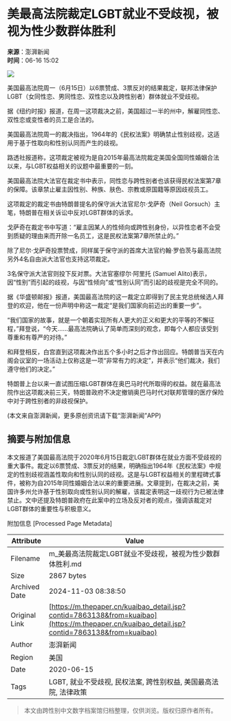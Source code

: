 # 美最高法院裁定LGBT就业不受歧视，被视为性少数群体胜利

**来源**：澎湃新闻  
**时间**：06-16 15:02  

![](https://file.thepaper.cn/wap/v6/img/kb_zhaiyao.png) 

美国最高法院周一（6月15日）以6票赞成、3票反对的结果裁定，联邦法律保护LGBT（女同性恋、男同性恋、双性恋以及跨性别者）群体就业不受歧视。

据《纽约时报》报道，在周一这项裁决之前，美国超过一半的州中，解雇同性恋、双性恋或变性者的员工是合法的。

美国最高法院周一的裁决指出，1964年的《民权法案》明确禁止性别歧视，这适用于基于性取向和性别认同而产生的歧视。

路透社报道称，这项裁定被视为是自2015年最高法院裁定美国全国同性婚姻合法以来，与LGBT权益相关的议题中最重要的一刻。

美国最高法院大法官在裁定书中表示，同性恋与跨性别者也该获得民权法案第7章的保障。该章禁止雇主因性别、种族、肤色、宗教或原国籍等原因歧视员工。

这项裁定的裁定书由特朗普提名的保守派大法官尼尔·戈萨奇（Neil Gorsuch）主笔，特朗普在相关诉讼中反对LGBT群体的诉求。

戈萨奇在裁定书中写道：“雇主因某人的性倾向或跨性别身份，以异性恋者不会受到质疑的理由来而开除一名员工，这是民权法案第7章所禁止的。”

除了尼尔·戈萨奇投票赞成，同样属于保守派的首席大法官约翰·罗伯茨与最高法院另外4名自由派大法官也支持这项裁定。

3名保守派大法官则投下反对票。大法官塞缪尔·阿里托 (Samuel Alito)表示，因“性别”而引起的歧视，与因“性倾向”或“性别认同”而引起的歧视是完全不同的。

据《华盛顿邮报》报道，美国最高法院的这一裁定立即得到了民主党总统候选人拜登的欢迎，他在一份声明中称这一裁定“是我们国家向前迈出的重要一步”。

“我们国家的故事，就是一个朝着实现所有人更大的正义和更大的平等的不懈征程，”拜登说，“今天……最高法院确认了简单而深刻的观念，即每个人都应该受到尊重和有尊严的对待。”

和拜登相反，白宫直到这项裁决作出五个多小时之后才作出回应。特朗普当天在内阁会议室的一场活动上仅称这是一项“非常有力的决定”，并表示“他们裁决，我们遵守他们的决定。”

特朗普上台以来一直试图压缩LGBT群体在奥巴马时代所取得的权益。就在最高法院作出这项裁决前三天，特朗普政府不决定撤销奥巴马时代对联邦管理的医疗保险中对于跨性别者的非歧视保护。

(本文来自澎湃新闻，更多原创资讯请下载“澎湃新闻”APP)

## 摘要与附加信息

<!-- tcd_abstract -->
本文报道了美国最高法院于2020年6月15日裁定LGBT群体在就业方面不受歧视的重大事件。裁定以6票赞成、3票反对的结果，明确指出1964年《民权法案》中规定的性别歧视涵盖性取向和性别认同的歧视。这是与LGBT权益相关的里程碑式事件，被称为自2015年同性婚姻合法以来的重要进展。文章提到，在裁决之前，美国许多州允许基于性别取向或性别认同的解雇，该裁定表明这一歧视行为已被法律禁止。文中还提及特朗普政府在此案中的立场及反对者的观点，强调该裁定对LGBT群体的重要性与积极意义。
<!-- tcd_abstract_end -->

附加信息 [Processed Page Metadata]

| Attribute       | Value                                  |
|-----------------|----------------------------------------|
| Filename        | m_美最高法院裁定LGBT就业不受歧视，被视为性少数群体胜利.md                             |
| Size            | 2867 bytes                           |
| Archived Date   | 2024-11-03 08:38:50                             |
| Original Link   | [https://m.thepaper.cn/kuaibao_detail.jsp?contid=7863138&from=kuaibao](https://m.thepaper.cn/kuaibao_detail.jsp?contid=7863138&from=kuaibao)                       |
| Author          | 澎湃新闻                               |
| Region          | 美国                               |
| Date            | 2020-06-15                                 |
| Tags            | LGBT, 就业不受歧视, 民权法案, 跨性别权益, 美国最高法院, 法律政策                                 |
>
> 本文由跨性别中文数字档案馆归档整理，仅供浏览。版权归原作者所有。
>
